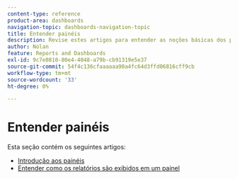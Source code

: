 ```yaml
---
content-type: reference
product-area: dashboards
navigation-topic: dashboards-navigation-topic
title: Entender painéis
description: Revise estes artigos para entender as noções básicas dos painéis no Adobe Workfront.
author: Nolan
feature: Reports and Dashboards
exl-id: 9c7e0810-80e4-4048-a79b-cb91319e5e37
source-git-commit: 54f4c136cfaaaaaa90a4fc64d3ffd06816cff9cb
workflow-type: tm+mt
source-wordcount: '33'
ht-degree: 0%

---
```


# Entender painéis

Esta seção contém os seguintes artigos:

* [Introdução aos painéis](../../../reports-and-dashboards/dashboards/understanding-dashboards/get-started-dashboards.md)
* [Entender como os relatórios são exibidos em um painel](../../../reports-and-dashboards/dashboards/understanding-dashboards/understand-how-reports-display-dashboard.md)
